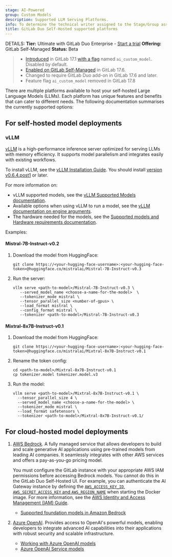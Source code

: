 ```yaml
---
stage: AI-Powered
group: Custom Models
description: Supported LLM Serving Platforms.
info: To determine the technical writer assigned to the Stage/Group associated with this page, see https://handbook.gitlab.com/handbook/product/ux/technical-writing/#assignments
title: GitLab Duo Self-Hosted supported platforms
---
```


DETAILS:
**Tier:** Ultimate with GitLab Duo Enterprise - [Start a trial](https://about.gitlab.com/solutions/gitlab-duo-pro/sales/?type=free-trial)
**Offering:** GitLab Self-Managed
**Status:** Beta

> - [Introduced](https://gitlab.com/groups/gitlab-org/-/epics/12972) in GitLab 17.1 [with a flag](../feature_flags.md) named `ai_custom_model`. Disabled by default.
> - [Enabled on GitLab Self-Managed](https://gitlab.com/groups/gitlab-org/-/epics/15176) in GitLab 17.6.
> - Changed to require GitLab Duo add-on in GitLab 17.6 and later.
> - Feature flag `ai_custom_model` removed in GitLab 17.8

There are multiple platforms available to host your self-hosted Large Language Models (LLMs). Each platform has unique features and benefits that can cater to different needs. The following documentation summarises the currently supported options:

## For self-hosted model deployments

### vLLM

[vLLM](https://docs.vllm.ai/en/latest/index.html) is a high-performance inference server optimized for serving LLMs with memory efficiency. It supports model parallelism and integrates easily with existing workflows.

To install vLLM, see the [vLLM Installation Guide](https://docs.vllm.ai/en/latest/getting_started/installation.html). You should install [version v0.6.4.post1](https://github.com/vllm-project/vllm/releases/tag/v0.6.4.post1) or later.

For more information on:

- vLLM supported models, see the [vLLM Supported Models documentation](https://docs.vllm.ai/en/latest/models/supported_models.html).
- Available options when using vLLM to run a model, see the [vLLM documentation on engine arguments](https://docs.vllm.ai/en/stable/usage/engine_args.html).
- The hardware needed for the models, see the [Supported models and Hardware requirements documentation](supported_llm_serving_platforms.md).

Examples:

#### Mistral-7B-Instruct-v0.2

1. Download the model from HuggingFace:

   ```shell
   git clone https://<your-hugging-face-username>:<your-hugging-face-token>@huggingface.co/mistralai/Mistral-7B-Instruct-v0.3
   ```

1. Run the server:

   ```shell
   vllm serve <path-to-model>/Mistral-7B-Instruct-v0.3 \
      --served_model_name <choose-a-name-for-the-model>  \
      --tokenizer_mode mistral \
      --tensor_parallel_size <number-of-gpus> \
      --load_format mistral \
      --config_format mistral \
      --tokenizer <path-to-model>/Mistral-7B-Instruct-v0.3
   ```

#### Mixtral-8x7B-Instruct-v0.1

1. Download the model from HuggingFace:

   ```shell
   git clone https://<your-hugging-face-username>:<your-hugging-face-token>@huggingface.co/mistralai/Mixtral-8x7B-Instruct-v0.1
   ```

1. Rename the token config:

   ```shell
   cd <path-to-model>/Mixtral-8x7B-Instruct-v0.1
   cp tokenizer.model tokenizer.model.v3
   ```

1. Run the model:

   ```shell
   vllm serve <path-to-model>/Mixtral-8x7B-Instruct-v0.1 \
     --tensor_parallel_size 4 \
     --served_model_name <choose-a-name-for-the-model> \
     --tokenizer_mode mistral \
     --load_format safetensors \
     --tokenizer <path-to-model>/Mixtral-8x7B-Instruct-v0.1/
   ```

## For cloud-hosted model deployments

1. [AWS Bedrock](https://aws.amazon.com/bedrock/).
   A fully managed service that allows developers to build and scale generative AI applications using pre-trained models from leading AI companies. It seamlessly integrates with other AWS services and offers a pay-as-you-go pricing model.

   You must configure the GitLab instance with your appropriate AWS IAM permissions before accessing Bedrock models. You cannot do this in the GitLab Duo Self-Hosted UI. For example, you can authenticate the AI Gateway instance by defining the [`AWS_ACCESS_KEY_ID`, `AWS_SECRET_ACCESS_KEY` and `AWS_REGION_NAME`](https://docs.aws.amazon.com/IAM/latest/UserGuide/id_credentials_access-keys.html) when starting the Docker image. For more information, see the [AWS Identity and Access Management (IAM) Guide](https://docs.aws.amazon.com/bedrock/latest/userguide/security-iam.html).

   - [Supported foundation models in Amazon Bedrock](https://docs.aws.amazon.com/bedrock/latest/userguide/models-supported.html)

1. [Azure OpenAI](https://learn.microsoft.com/en-us/azure/ai-services/openai/).
   Provides access to OpenAI's powerful models, enabling developers to integrate advanced AI capabilities into their applications with robust security and scalable infrastructure.
   - [Working with Azure OpenAI models](https://learn.microsoft.com/en-us/azure/ai-services/openai/how-to/working-with-models?tabs=powershell)
   - [Azure OpenAI Service models](https://learn.microsoft.com/en-us/azure/ai-services/openai/concepts/models?tabs=python-secure%2Cglobal-standard%2Cstandard-chat-completions)
